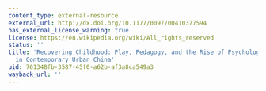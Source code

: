 ```yaml
---
content_type: external-resource
external_url: http://dx.doi.org/10.1177/0097700410377594
has_external_license_warning: true
license: https://en.wikipedia.org/wiki/All_rights_reserved
status: ''
title: 'Recovering Childhood: Play, Pedagogy, and the Rise of Psychological Knowledge
  in Contemporary Urban China'
uid: 761348fb-3587-45f0-a62b-af3a8ca549a3
wayback_url: ''
---
```

